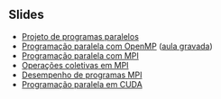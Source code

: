 Slides
------

- [Projeto de programas paralelos](https://docs.google.com/presentation/d/1Ev5CROjugPpZm5hT4a387dLEQTmxnZAtKUqXItVeHOc?usp=sharing) 
- [Programação paralela com OpenMP](https://docs.google.com/presentation/d/1-k-IyxrZd-PWIpvRCPfi0ggzJ3Oxa7Ju-cfiNL_XpzQ/edit?usp=sharing) ([aula gravada](https://drive.google.com/file/d/1qHgNmZUE7iCFDOgfq0N6isDSdIz0x-r4/view?usp=sharing ))
- [Programação paralela com MPI](https://docs.google.com/presentation/d/15kB6KIaigtZgbMcqoKyoSZLwy7lvqBafOihAFWMzNbs/export/pdf)
- [Operações coletivas em MPI](https://docs.google.com/presentation/d/1Sz-vNc6s6Y789ALILU0G76p1q-VbAuA9OQjt-K42bPw/edit?usp=sharing)
- [Desempenho de programas MPI](https://docs.google.com/presentation/d/1FyeNpOu0-ISHycqqBKZwiE5Ewyon_YHg1E3x9dnMFH4/edit?usp=sharing)
- [Programação paralela em CUDA](https://docs.google.com/presentation/d/1-ZU48Y_XH-CUqGHeJ0X99eqhJgu8muXEDpyv8xVl_mg/edit?usp=sharing)

<!--
- [Profilers](https://docs.google.com/presentation/d/1FElrcP3e0-nyV_w6FXpEfiKBuEps0p2ZyZosaXhHSeI/export/pdf)
- [Projeto de programas paralelos](https://docs.google.com/presentation/d/1nvYuUXBmqQPoicRI8yfqMxxAVtRveTtMWJV0Cq6mSR4/export/pdf)
- [Programação paralela com OpenMP](https://docs.google.com/presentation/d/1Wim7xC-X4qAo0jYCm3A4yzRpaHBl_z7yIlvzPUgT0x0/export/pdf)
- [Programação paralela com MPI](https://docs.google.com/presentation/d/10SMxs2sdr31VqA0v_MB-hSy4TLD9x_iuluJuI02Yg7w/edit?usp=sharing)
- [Comunicações coletivas com MPI](https://docs.google.com/presentation/d/17aMPo947nr8YYY0CZIpeikIuqPzeNAclxcllBdMaPZ8/edit?usp=sharing)
-->

